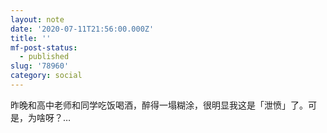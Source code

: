 ```yaml
---
layout: note
date: '2020-07-11T21:56:00.000Z'
title: ''
mf-post-status:
  - published
slug: '78960'
category: social
---
```

昨晚和高中老师和同学吃饭喝酒，醉得一塌糊涂，很明显我这是「泄愤」了。可是，为啥呀？…
